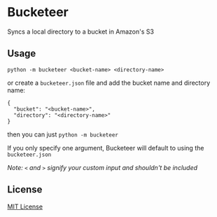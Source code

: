 Bucketeer
========

Syncs a local directory to a bucket in Amazon's S3


Usage
-----

    python -m bucketeer <bucket-name> <directory-name>

or create a `bucketeer.json` file and add the bucket name and directory name:

    {
      "bucket": "<bucket-name>",
      "directory": "<directory-name>"
    }

then you can just `python -m bucketeer`

If you only specify one argument, Bucketeer will default to using the
`bucketeer.json`

_Note: `<` and `>` signify your custom input and shouldn't be included_

License
-------
[MIT License](LICENSE.md)
